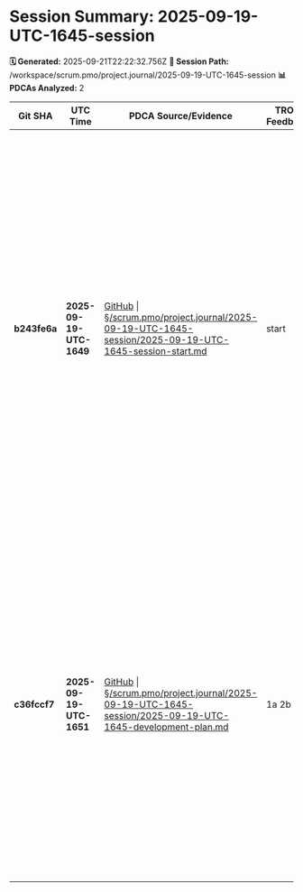 # Session Summary: 2025-09-19-UTC-1645-session

**🗓️ Generated:** 2025-09-21T22:22:32.756Z
**📁 Session Path:** /workspace/scrum.pmo/project.journal/2025-09-19-UTC-1645-session
**📊 PDCAs Analyzed:** 2

| **Git SHA** | **UTC Time** | **PDCA Source/Evidence** | **TRON Feedback** | **QA Decisions** | **Achievement** |
|-------------|--------------|--------------------------|-------------------|------------------|----------------|
| **b243fe6a** | **2025-09-19-UTC-1649** | [GitHub](https://github.com/Cerulean-Circle-GmbH/Web4Articles/blob/b243fe6a/scrum.pmo/project.journal/2025-09-19-UTC-1645-session/2025-09-19-UTC-1645-session-start.md) \| [§/scrum.pmo/project.journal/2025-09-19-UTC-1645-session/2025-09-19-UTC-1645-session-start.md](scrum.pmo/project.journal/2025-09-19-UTC-1645-session/2025-09-19-UTC-1645-session-start.md) | start | - [x] Decision 1: Primary Work Focus Area → 1a) Technical Development Focus - Component enhancement, testing framework improvements, build system optimization - [x] Decision 2: Role Selection for Session → 2b) Switch to Developer for implementation tasks and component development - [x] Decision 3: Session Duration and Sprint Planning → 3d) Extended multi-day session for major feature development or system overhaul | Session Start - Background Agent Initialization |
| **c36fccf7** | **2025-09-19-UTC-1651** | [GitHub](https://github.com/Cerulean-Circle-GmbH/Web4Articles/blob/c36fccf7/scrum.pmo/project.journal/2025-09-19-UTC-1645-session/2025-09-19-UTC-1645-development-plan.md) \| [§/scrum.pmo/project.journal/2025-09-19-UTC-1645-session/2025-09-19-UTC-1645-development-plan.md](scrum.pmo/project.journal/2025-09-19-UTC-1645-session/2025-09-19-UTC-1645-development-plan.md) | 1a 2b 3d | - [x] Development Focus Confirmed: Technical Development - Component enhancement, testing framework improvements, build system optimization - [x] Role Assignment Confirmed: Developer for implementation tasks and component development - [x] Session Scope Confirmed: Extended multi-day session for major feature development and regression fixes | Extended Development Session Plan - TSRanger Critical Regression Fixes |
